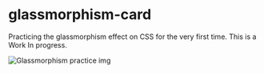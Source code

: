 # glassmorphism-card
Practicing the glassmorphism effect on CSS for the very first time. This is a Work In progress.

![Glassmorphism practice img](https://i.imgur.com/hPBlu9E.png)
